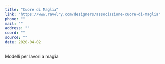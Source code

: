 ```yaml
---
title: "Cuore di Maglia"
link: "https://www.ravelry.com/designers/associazione-cuore-di-maglia"
phone: ""
mail: ""
address: ""
coord: ""
source: ""
date: 2020-04-02
---
```


Modelli per lavori a maglia
